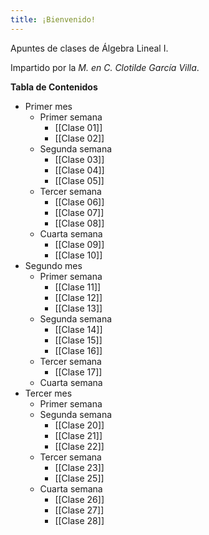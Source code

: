 ```yaml
---
title: ¡Bienvenido!
---
```


Apuntes de clases de Álgebra Lineal I.

Impartido por la *M. en C. Clotilde García Villa*.


**Tabla de Contenidos**
- Primer mes
	- Primer semana
		- [[Clase 01]]
		- [[Clase 02]]
	- Segunda semana
		- [[Clase 03]]
		- [[Clase 04]]
		- [[Clase 05]]
	- Tercer semana
		- [[Clase 06]]
		- [[Clase 07]]
		- [[Clase 08]]
	- Cuarta semana
		- [[Clase 09]]
		- [[Clase 10]]
- Segundo mes
	- Primer semana
		- [[Clase 11]]
		- [[Clase 12]]
		- [[Clase 13]]
	- Segunda semana
		- [[Clase 14]]
		- [[Clase 15]]
		- [[Clase 16]]
	- Tercer semana
		- [[Clase 17]]
	- Cuarta semana
- Tercer mes
	- Primer semana
	- Segunda semana
		- [[Clase 20]]
		- [[Clase 21]]
		- [[Clase 22]]
	- Tercer semana
		- [[Clase 23]]
		- [[Clase 25]]
	- Cuarta semana
		- [[Clase 26]]
		- [[Clase 27]]
		- [[Clase 28]]

